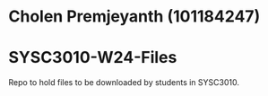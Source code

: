 # Cholen Premjeyanth (101184247)
# SYSC3010-W24-Files
Repo to hold files to be downloaded by students in SYSC3010.
